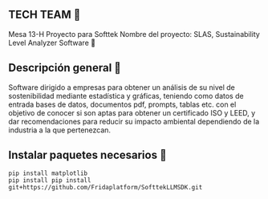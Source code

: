 ## TECH TEAM 🤖
Mesa 13-H
Proyecto para Softtek
Nombre del proyecto: SLAS, Sustainability Level Analyzer Software 🍃

## Descripción general 📖
Software dirigido a empresas para obtener un análisis de su nivel de sostenibilidad mediante estadística y gráficas, teniendo como datos de entrada bases de datos, documentos pdf, prompts, tablas etc. con el objetivo de conocer si son aptas para obtener un certificado ISO y LEED, y dar recomendaciones para reducir su impacto ambiental dependiendo de la industria a la que pertenezcan.

## Instalar paquetes necesarios 🙂

``` 
pip install matplotlib
pip install pip install git+https://github.com/Fridaplatform/SofttekLLMSDK.git
```
